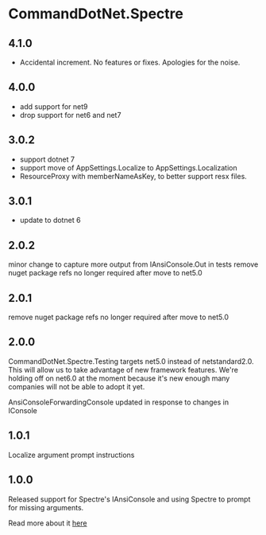 # CommandDotNet.Spectre

## 4.1.0

* Accidental increment. No features or fixes. Apologies for the noise.

## 4.0.0

* add support for net9
* drop support for net6 and net7

## 3.0.2

* support dotnet 7
* support move of AppSettings.Localize to AppSettings.Localization
* ResourceProxy with memberNameAsKey, to better support resx files.

## 3.0.1

* update to dotnet 6

## 2.0.2

minor change to capture more output from IAnsiConsole.Out in tests
remove nuget package refs no longer required after move to net5.0

## 2.0.1

remove nuget package refs no longer required after move to net5.0

## 2.0.0

CommandDotNet.Spectre.Testing targets net5.0 instead of netstandard2.0.  This will allow us to take advantage of new framework features.
We're holding off on net6.0 at the moment because it's new enough many companies will not be able to adopt it yet.

AnsiConsoleForwardingConsole updated in response to changes in IConsole

## 1.0.1

Localize argument prompt instructions

## 1.0.0

Released support for Spectre's IAnsiConsole and using Spectre to prompt for missing arguments.

Read more about it [here](../OtherFeatures/spectre.md)
